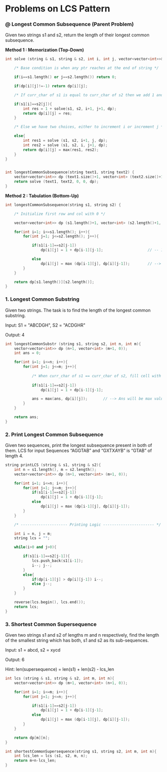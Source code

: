# Problems on LCS Pattern

### @ Longest Common Subsequence (Parent Problem)
Given two strings s1 and s2, return the length of their longest common subsequence.

**Method 1 : Memorization (Top-Down)**

```cpp
int solve (string & s1, string & s2, int i, int j, vector<vector<int>>& dp){

    /* Base condition is when any ptr reaches at the end of string */

    if(i==s1.length() or j==s2.length()) return 0;   

    if(dp[i][j]!=-1) return dp[i][j];

    /* If curr_char of s1 is equal to curr_char of s2 then we add 1 and increment both i and j */

    if(s1[i]==s2[j]){
        int res = 1 + solve(s1, s2, i+1, j+1, dp);
        return dp[i][j] = res;
    }

    /* Else we have two choices, either to increment i or increment j */

    else{
        int res1 = solve (s1, s2, i+1, j, dp);
        int res2 = solve (s1, s2, i, j+1, dp);
        return dp[i][j] = max(res1, res2);
    }
}


int longestCommonSubsequence(string text1, string text2) {
    vector<vector<int>> dp (text1.size()+1, vector<int> (text2.size()+1, -1));
    return solve (text1, text2, 0, 0, dp);
}
```

**Method 2 : Tabulation (Bottom-Up)**

```cpp
int longestCommonSubsequence(string s1, string s2) {

    /* Initialize first row and col with 0 */

    vector<vector<int>> dp (s1.length()+1, vector<int> (s2.length()+1, 0));

    for(int i=1; i<=s1.length(); i++){
        for(int j=1; j<=s2.length(); j++){

            if(s1[i-1]==s2[j-1])
                dp[i][j] = 1 + dp[i-1][j-1];                    // -- 1 + top-left diagonal

            else
                dp[i][j] = max (dp[i-1][j], dp[i][j-1]);        // --> max (top, left)
        }
    }

    return dp[s1.length()][s2.length()];
}
```

### 1. Longest Common Substring
Given two strings. The task is to find the length of the longest common substring.

Input: S1 = "ABCDGH", S2 = "ACDGHR"

Output: 4

```cpp
int longestCommonSubstr (string s1, string s2, int n, int m){
    vector<vector<int>> dp (n+1, vector<int> (m+1, 0));
    int ans = 0;

    for(int i=1; i<=n; i++){
        for(int j=1; j<=m; j++){
            
            /* When curr_char of s1 == curr_char of s2, fill cell with 1 + top-left diagonal */
            
            if(s1[i-1]==s2[j-1])
                dp[i][j] = 1 + dp[i-1][j-1];

            ans = max(ans, dp[i][j]);       // --> Ans will be max value in dp table                     
        }
    }

    return ans;
}
```

### 2. Print Longest Common Subsequence
Given two sequences, print the longest subsequence present in both of them. LCS for input Sequences “AGGTAB” and “GXTXAYB” is “GTAB” of length 4.

```cpp
string printLCS (string & s1, string & s2){
    int n = s1.length(), m = s2.length();
    vector<vector<int>> dp (n+1, vector<int> (m+1, 0));

    for(int i=1; i<=n; i++){
        for(int j=1; j<=m; j++){
            if(s1[i-1]==s2[j-1])
                dp[i][j] = 1 + dp[i-1][j-1];
            else
                dp[i][j] = max (dp[i-1][j], dp[i][j-1]);
        }
    }

    /* --------------------- Printing Logic ----------------------- */

    int i = n, j = m;
    string lcs = "";

    while(i>0 and j>0){

        if(s1[i-1]==s2[j-1]){
            lcs.push_back(s1[i-1]);
            i--; j--;
        }
        else{
            if(dp[i-1][j] > dp[i][j-1]) i--;
            else j--;
        }
    }

    reverse(lcs.begin(), lcs.end());
    return lcs;
}
```

### 3. Shortest Common Supersequence
Given two strings s1 and s2 of lengths m and n respectively, find the length of the smallest string which has both, s1 and s2 as its sub-sequences.

Input: s1 = abcd, s2 = xycd

Output: 6

Hint: len(supersequence) = len(s1) + len(s2) - lcs_len

```cpp
int lcs (string & s1, string & s2, int m, int n){
    vector<vector<int>> dp (m+1, vector<int> (n+1, 0));

    for(int i=1; i<=m; i++){
        for(int j=1; j<=n; j++){

            if(s1[i-1]==s2[j-1])
                dp[i][j] = 1 + dp[i-1][j-1];
            else
                dp[i][j] = max (dp[i-1][j], dp[i][j-1]);
        }
    }

    return dp[m][n];
}

int shortestCommonSupersequence(string s1, string s2, int m, int n){
    int lcs_len = lcs (s1, s2, m, n);
    return m+n-lcs_len;
}
```
